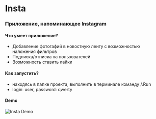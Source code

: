 # Insta

### Приложение, напоминающее Instagram
#### Что умеет приложение?
- Добавление фотогафий в новостную ленту с возможностью наложения фильтров
- Подписка/отписка на пользователей
- Возможность ставить лайки
#### Как запустить?
- находясь в папке проекта, выполнить в терминале команду /.Run
- login: user, password: qwerty
#### Demo
![Insta Demo](https://github.com/pollymorphine/Insta/blob/master/insta.gif)
